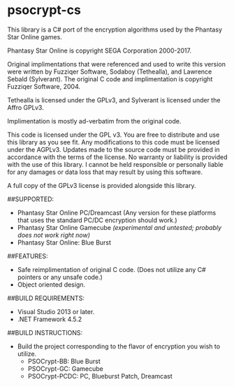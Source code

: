 # psocrypt-cs
This library is a C# port of the encryption algorithms used by the Phantasy Star Online games.

Phantasy Star Online is copyright SEGA Corporation 2000-2017.

Original implimentations that were referenced and used to write this version were written by Fuzziqer Software, Sodaboy (Tethealla), and
Lawrence Sebald (Sylverant). The original C code and implimentation is copyright Fuzziqer Software, 2004.

Tethealla is licensed under the GPLv3, and Sylverant is licensed under the Affro GPLv3. 

Implimentation is mostly ad-verbatim from the original code.

This code is licensed under the GPL v3. You are free to distribute and use this library as you see fit.
Any modifications to this code must be licensed under the AGPLv3. Updates made to the source code must be provided in accordance with the terms of the license. No warranty or liability is provided with the use of this library. I cannot be held responsible or personally liable for any damages or data loss that may result by using this software.

A full copy of the GPLv3 license is provided alongside this library.

##SUPPORTED:
* Phantasy Star Online PC/Dreamcast (Any version for these platforms that uses the standard PC/DC encryption should work.)
* Phantasy Star Online Gamecube _(experimental and untested; probably does not work right now)_
* Phantasy Star Online: Blue Burst

##FEATURES:
* Safe reimplimentation of original C code. (Does not utilize any C# pointers or any unsafe code.)
* Object oriented design.

##BUILD REQUIREMENTS:
* Visual Studio 2013 or later.
* .NET Framework 4.5.2

##BUILD INSTRUCTIONS:
* Build the project corresponding to the flavor of encryption you wish to utilize.
    - PSOCrypt-BB: Blue Burst
    - PSOCrypt-GC: Gamecube
    - PSOCrypt-PCDC: PC, Blueburst Patch, Dreamcast

